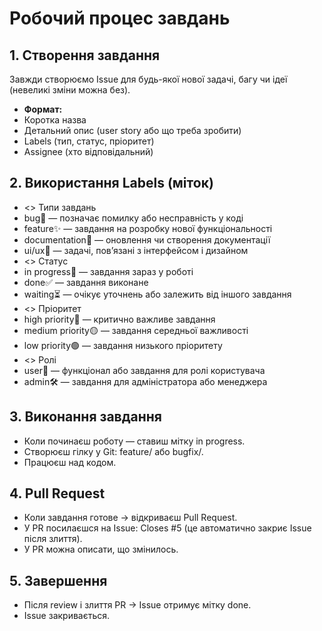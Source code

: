 # Робочий процес завдань

## 1. Створення завдання

Завжди створюємо Issue для будь-якої нової задачі, багу чи ідеї (невеликі зміни можна без).
- **Формат:**
- Коротка назва
- Детальний опис (user story або що треба зробити)
- Labels (тип, статус, пріоритет)
- Assignee (хто відповідальний)

## 2. Використання Labels (міток)

- <> Типи завдань
- bug🐞 — позначає помилку або несправність у коді
- feature✨ — завдання на розробку нової функціональності
- documentation📝 — оновлення чи створення документації
- ui/ux🎨 — задачі, пов’язані з інтерфейсом і дизайном
- <> Статус
- in progress🚧 — завдання зараз у роботі
- done✅ — завдання виконане
- waiting⏳ — очікує уточнень або залежить від іншого завдання
- <> Пріоритет
- high priority🔴 — критично важливе завдання
- medium priority🟡 — завдання середньої важливості
- low priority🟢 — завдання низького пріоритету
- <> Ролі
- user👤 — функціонал або завдання для ролі користувача
- admin🛠 — завдання для адміністратора або менеджера

## 3. Виконання завдання

- Коли починаєш роботу — ставиш мітку in progress.
- Створюєш гілку у Git: feature/<short-name> або bugfix/<short-name>.
- Працюєш над кодом.

## 4. Pull Request

- Коли завдання готове → відкриваєш Pull Request.
- У PR посилаєшся на Issue:
Closes #5
(це автоматично закриє Issue після злиття).
- У PR можна описати, що змінилось.

## 5. Завершення

- Після review і злиття PR → Issue отримує мітку done.
- Issue закривається.


